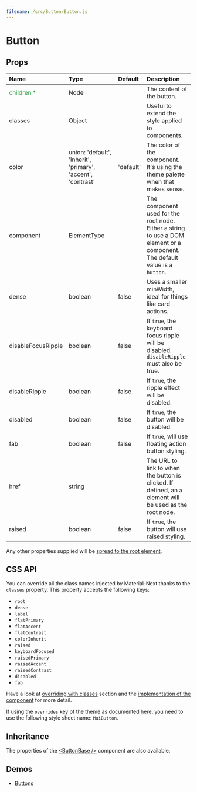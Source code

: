 ```yaml
---
filename: /src/Button/Button.js
---
```


<!--- This documentation is automatically generated, do not try to edit it. -->

# Button



## Props

| Name | Type | Default | Description |
|:-----|:-----|:--------|:------------|
| <span style="color: #31a148">children *</span> | Node |  | The content of the button. |
| classes | Object |  | Useful to extend the style applied to components. |
| color | union:&nbsp;'default', 'inherit', 'primary', 'accent', 'contrast'<br> | 'default' | The color of the component. It's using the theme palette when that makes sense. |
| component | ElementType |  | The component used for the root node. Either a string to use a DOM element or a component. The default value is a `button`. |
| dense | boolean | false | Uses a smaller minWidth, ideal for things like card actions. |
| disableFocusRipple | boolean | false | If `true`, the  keyboard focus ripple will be disabled. `disableRipple` must also be true. |
| disableRipple | boolean | false | If `true`, the ripple effect will be disabled. |
| disabled | boolean | false | If `true`, the button will be disabled. |
| fab | boolean | false | If `true`, will use floating action button styling. |
| href | string |  | The URL to link to when the button is clicked. If defined, an `a` element will be used as the root node. |
| raised | boolean | false | If `true`, the button will use raised styling. |

Any other properties supplied will be [spread to the root element](/guides/api#spread).

## CSS API

You can override all the class names injected by Material-Next thanks to the `classes` property.
This property accepts the following keys:
- `root`
- `dense`
- `label`
- `flatPrimary`
- `flatAccent`
- `flatContrast`
- `colorInherit`
- `raised`
- `keyboardFocused`
- `raisedPrimary`
- `raisedAccent`
- `raisedContrast`
- `disabled`
- `fab`

Have a look at [overriding with classes](/customization/overrides#overriding-with-classes) section
and the [implementation of the component](https://github.com/material-next/material-next/tree/master/src/Button/Button.js)
for more detail.

If using the `overrides` key of the theme as documented
[here](/customization/themes#customizing-all-instances-of-a-component-type),
you need to use the following style sheet name: `MuiButton`.

## Inheritance

The properties of the [&lt;ButtonBase /&gt;](/api/button-base) component are also available.

## Demos

- [Buttons](/demos/buttons)

